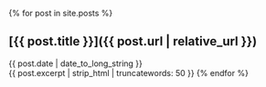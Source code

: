 {% for post in site.posts %}
## [{{ post.title }}]({{ post.url | relative_url }})  
{{ post.date | date_to_long_string }}  
{{ post.excerpt | strip_html | truncatewords: 50 }}
{% endfor %}
